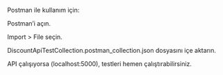 Postman ile kullanım için:

Postman’i açın.

Import > File seçin.

DiscountApiTestCollection.postman_collection.json dosyasını içe aktarın.

API çalışıyorsa (localhost:5000), testleri hemen çalıştırabilirsiniz.
